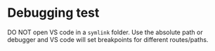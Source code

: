# Debugging test

DO NOT open VS code in a `symlink` folder.  Use the absolute path or debugger and VS code will set breakpoints for different routes/paths.